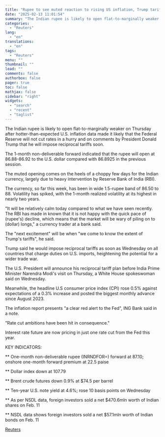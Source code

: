 ```yaml
---
title: "Rupee to see muted reaction to rising US inflation, Trump tariff worries"
date: "2025-02-13 11:01:54"
summary: "The Indian rupee is likely to open flat-to-marginally weaker on Thursday after hotter-than-expected U.S. inflation data made it likely that the Federal Reserve will not cut rates in a hurry and on comments by President Donald Trump that he will impose reciprocal tariffs soon. The 1-month non-deliverable forward indicated that..."
categories:
  - "Reuters"
lang:
  - "en"
translations:
  - "en"
tags:
  - "Reuters"
menu: ""
thumbnail: ""
lead: ""
comments: false
authorbox: false
pager: true
toc: false
mathjax: false
sidebar: "right"
widgets:
  - "search"
  - "recent"
  - "taglist"
---
```


The Indian rupee is likely to open flat-to-marginally weaker on Thursday after hotter-than-expected U.S. inflation data made it likely that the Federal Reserve will not cut rates in a hurry and on comments by President Donald Trump that he will impose reciprocal tariffs soon.

The 1-month non-deliverable forward indicated that the rupee will open at 86.88-86.92 to the U.S. dollar compared with 86.8925 in the previous session.

The muted opening comes on the heels of a choppy few days for the Indian currency, largely due to heavy intervention by Reserve Bank of India (RBI).

The currency, so far this week, has been in wide 1.5-rupee band of 86.50 to 88. Volatility has spiked, with the 1-month realized volatility at its highest in nearly two years.

"It will be relatively calm today compared to what we have seen recently. The RBI has made in known that it is not happy with the quick pace of (rupee's) decline, which means that the market will be wary of piling on to (dollar) longs," a currency trader at a bank said.

The "next excitement" will be when "we come to know the extent of Trump's tariffs", he said.

Trump said he would impose reciprocal tariffs as soon as Wednesday on all countries that charge duties on U.S. imports, heightening the potential for a wider trade war.

The U.S. President will announce his reciprocal tariff plan before India Prime Minister Narendra Modi's visit on Thursday, a White House spokeswoman said on Wednesday.

Meanwhile, the headline U.S consumer price index (CPI) rose 0.5% against expectations of a 0.3% increase and posted the biggest monthly advance since August 2023.

The inflation report presents "a clear red alert to the Fed", ING Bank said in a note.

"Rate cut ambitions have been hit in consequence."

Interest rate future are now pricing in just one rate cut from the Fed this year.

KEY INDICATORS:

\*\* One-month non-deliverable rupee (INRNDFOR=) forward at 87.10; onshore one-month forward premium at 22.5 paise

\*\* Dollar index down at 107.79

\*\* Brent crude futures down 0.9% at $74.5 per barrel

\*\* Ten-year U.S. note yield at 4.6%; rose 10 basis points on Wednesday

\*\* As per NSDL data, foreign investors sold a net $470.6mln worth of Indian shares on Feb. 11

\*\* NSDL data shows foreign investors sold a net $57.1mln worth of Indian bonds on Feb. 11

[Reuters](https://www.tradingview.com/news/reuters.com,2025:newsml_L4N3P4089:0-rupee-to-see-muted-reaction-to-rising-us-inflation-trump-tariff-worries/)
